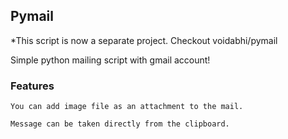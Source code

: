 ## Pymail

*This script is now a separate project. Checkout voidabhi/pymail

Simple python mailing script with gmail account!

### Features

`You can add image file as an attachment to the mail.`

`Message can be taken directly from the clipboard.`
